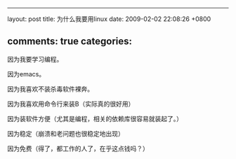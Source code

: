 
---
layout: post
title: 为什么我要用linux
date: 2009-02-02 22:08:26 +0800

comments: true
categories: 
---
因为我要学习编程。

因为emacs。

因为我喜欢不装杀毒软件裸奔。

因为我喜欢用命令行来装B（实际真的很好用）

因为装软件方便（尤其是编程，相关的依赖库很容易就装起了。）

因为稳定（崩溃和老问题也很稳定地出现）

因为免费（得了，都工作的人了，在乎这点钱吗？）
